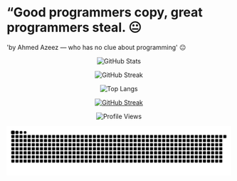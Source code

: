 

# “Good programmers copy, great programmers steal. 😐
'by Ahmed Azeez — who has no clue about programming' 😐

<div align="center">
  
![GitHub Stats](https://github-readme-stats.vercel.app/api?username=mscaz&show_icons=true&theme=dark)

![GitHub Streak](https://github-readme-streak-stats.herokuapp.com/?user=mscaz&theme=dark)

![Top Langs](https://github-readme-stats.vercel.app/api/top-langs/?username=mscaz&layout=compact&theme=dark)

[![GitHub Streak](https://github-readme-streak-stats.herokuapp.com/?user=mscaz)](https://git.io/streak-stats)

![Profile Views](https://komarev.com/ghpvc/?username=mscaz&color=blue)

![Snake animation](https://raw.githubusercontent.com/mscaz/mscaz/output/github-snake.svg)

</div>
